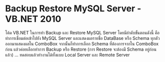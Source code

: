 # Backup Restore MySQL Server - VB.NET 2010

โค้ด VB.NET ในการทำ Backup และ Restore MySQL Server โดยมีลำดับขั้นตอนดังนี้ คือ ทำการเชื่อมต่อเข้าไปยัง MySQL Server และแสดงผลรายชื่อ DataBase หรือ Schema ทุกตัวออกมาแสดงผลใน ComboBox จากนั้นก็ทำการเลือก Schema ที่ต้องการจากใน ComboBox ก่อน แล้วค่อยเลือกทำการ Backup หรือ Restore (การ Restore จะต้องมี Schema อยู่ก่อนแล้ว) ... ทดสอบแล้วทำงานได้ทั้งแบบ Local Server และ Remote Server
